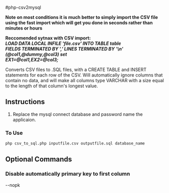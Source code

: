 #php-csv2mysql

**Note on most conditions it is much better to simply import the CSV file using the fast import which will get you done in seconds rather than minutes or hours**
  
**Reccomended sytnax with CSV import:**  
**_LOAD DATA LOCAL INFILE 'file.csv' INTO TABLE table   
FIELDS TERMINATED BY ',' LINES TERMINATED BY '\n'  
(@col1,@dummy,@col3) set  
EX1=@col1,EX2=@col3;_**

Converts CSV files to .SQL files, with a CREATE TABLE and INSERT statements for each row of the CSV.
Will automatically ignore columns that contain no data, and will make all columns type VARCHAR with a size equal to the length of that column's longest value.

## Instructions 
1. Replace the mysql connect database and password name the applicaion. 

### To Use

```bash
php csv_to_sql.php inputfile.csv outputfile.sql database_name
```

## Optional Commands  

### Disable automatically primary key to first column  
--nopk
